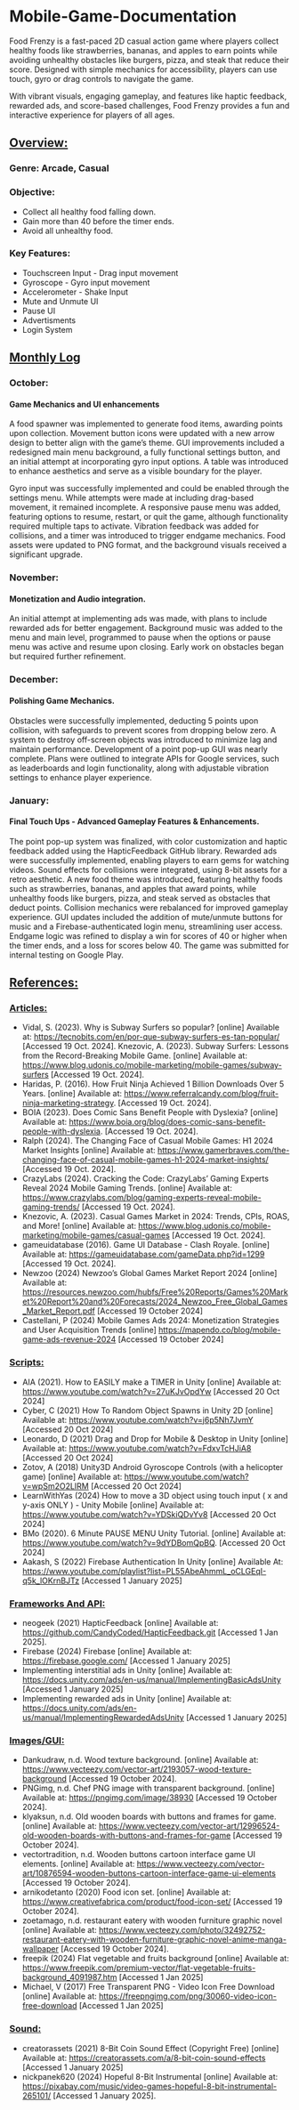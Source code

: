 # Mobile-Game-Documentation
Food Frenzy is a fast-paced 2D casual action game where players collect healthy foods like strawberries, bananas, and apples to earn points while avoiding unhealthy obstacles like burgers, pizza, and steak that reduce their score. Designed with simple mechanics for accessibility, players can use touch, gyro or drag controls to navigate the game. 

With vibrant visuals, engaging gameplay, and features like haptic feedback, rewarded ads, and score-based challenges, Food Frenzy provides a fun and interactive experience for players of all ages.

## <ins> Overview:
### Genre: ​Arcade​, Casual​

### Objective: ​
- Collect all healthy food falling down.​
- Gain more than 40 before the timer ends.
- Avoid all unhealthy food.​

### Key Features:
- Touchscreen Input - Drag input movement
- Gyroscope - Gyro input movement
- Accelerometer - Shake Input
- Mute and Unmute UI
- Pause UI
- Advertisments
- Login System

## <ins> Monthly Log

### October:
#### Game Mechanics and UI enhancements
A food spawner was implemented to generate food items, awarding points upon collection. Movement button icons were updated with a new arrow design to better align with the game’s theme. GUI improvements included a redesigned main menu background, a fully functional settings button, and an initial attempt at incorporating gyro input options. A table was introduced to enhance aesthetics and serve as a visible boundary for the player. 

Gyro input was successfully implemented and could be enabled through the settings menu. While attempts were made at including drag-based movement, it remained incomplete. A responsive pause menu was added, featuring options to resume, restart, or quit the game, although functionality required multiple taps to activate. Vibration feedback was added for collisions, and a timer was introduced to trigger endgame mechanics. Food assets were updated to PNG format, and the background visuals received a significant upgrade.

### November:
#### Monetization and Audio integration. 
An initial attempt at implementing ads was made, with plans to include rewarded ads for better engagement. Background music was added to the menu and main level, programmed to pause when the options or pause menu was active and resume upon closing. Early work on obstacles began but required further refinement.

### December:
#### Polishing Game Mechanics. 
Obstacles were successfully implemented, deducting 5 points upon collision, with safeguards to prevent scores from dropping below zero. A system to destroy off-screen objects was introduced to minimize lag and maintain performance. Development of a point pop-up GUI was nearly complete. Plans were outlined to integrate APIs for Google services, such as leaderboards and login functionality, along with adjustable vibration settings to enhance player experience.

### January:
#### Final Touch Ups - Advanced Gameplay Features & Enhancements.
The point pop-up system was finalized, with color customization and haptic feedback added using the HapticFeedback GitHub library. Rewarded ads were successfully implemented, enabling players to earn gems for watching videos. Sound effects for collisions were integrated, using 8-bit assets for a retro aesthetic. A new food theme was introduced, featuring healthy foods such as strawberries, bananas, and apples that award points, while unhealthy foods like burgers, pizza, and steak served as obstacles that deduct points. Collision mechanics were rebalanced for improved gameplay experience. GUI updates included the addition of mute/unmute buttons for music and a Firebase-authenticated login menu, streamlining user access. Endgame logic was refined to display a win for scores of 40 or higher when the timer ends, and a loss for scores below 40. The game was submitted for internal testing on Google Play.

## <ins> References:

### <ins> Articles​:

- Vidal, S. (2023). Why is Subway Surfers so popular?  [online] Available at: https://tecnobits.com/en/por-que-subway-surfers-es-tan-popular/ [Accessed 19 Oct. 2024].​
Knezovic,  A. (2023). Subway Surfers: Lessons from the Record-Breaking Mobile Game. [online] Available at: https://www.blog.udonis.co/mobile-marketing/mobile-games/subway-surfers [Accessed 19 Oct. 2024].​
- Haridas, P. (2016). How Fruit Ninja Achieved 1 Billion Downloads Over 5 Years. [online] Available at: https://www.referralcandy.com/blog/fruit-ninja-marketing-strategy. [Accessed 19 Oct. 2024].​
- BOIA (2023). Does Comic Sans Benefit People with Dyslexia? [online] Available at: https://www.boia.org/blog/does-comic-sans-benefit-people-with-dyslexia. [Accessed 19 Oct. 2024].​
- Ralph (2024). The Changing Face of Casual Mobile Games: H1 2024 Market Insights [online] Available at: https://www.gamerbraves.com/the-changing-face-of-casual-mobile-games-h1-2024-market-insights/ [Accessed 19 Oct. 2024].​
- CrazyLabs (2024). Cracking the Code: CrazyLabs’ Gaming Experts Reveal 2024 Mobile Gaming Trends. [online] Available at: https://www.crazylabs.com/blog/gaming-experts-reveal-mobile-gaming-trends/ [Accessed 19 Oct. 2024].​
- Knezovic,  A. (2023). Casual Games Market in 2024: Trends, CPIs, ROAS, and More! [online] Available at: https://www.blog.udonis.co/mobile-marketing/mobile-games/casual-games [Accessed 19 Oct. 2024].​
- gameuidatabase (2016). Game UI Database - Clash Royale. [online] Available at: https://gameuidatabase.com/gameData.php?id=1299 [Accessed 19 Oct. 2024].​
- Newzoo (2024) Newzoo’s Global Games Market Report 2024 [online] Available at: https://resources.newzoo.com/hubfs/Free%20Reports/Games%20Market%20Report%20and%20Forecasts/2024_Newzoo_Free_Global_Games_Market_Report.pdf [Accessed 19 October 2024]​
- Castellani, P (2024) Mobile Games Ads 2024: Monetization Strategies and User Acquisition Trends [online] https://mapendo.co/blog/mobile-game-ads-revenue-2024 [Accessed 19 October 2024]

### <ins> Scripts:
- AIA (2021). How to EASILY make a TIMER in Unity [online] Available at: https://www.youtube.com/watch?v=27uKJvOpdYw [Accessed 20 Oct 2024]
- Cyber, C (2021) How To Random Object Spawns in Unity 2D [online] Available at: https://www.youtube.com/watch?v=j6p5Nh7JvmY [Accessed 20 Oct 2024]
- Leonardo, D (2021) Drag and Drop for Mobile & Desktop in Unity [online] Available at: https://www.youtube.com/watch?v=FdxvTcHJiA8 [Accessed 20 Oct 2024]
- Zotov, A (2018) Unity3D Android Gyroscope Controls (with a helicopter game) [online] Available at: https://www.youtube.com/watch?v=wpSm2O2LIRM [Accessed 20 Oct 2024]
- LearnWithYas (2024) How to move a 3D object using touch input ( x and y-axis ONLY ) - Unity Mobile [online] Available at: https://www.youtube.com/watch?v=YDSkiQDvYv8 [Accessed 20 Oct 2024]
- BMo (2020). 6 Minute PAUSE MENU Unity Tutorial. [online] Available at: https://www.youtube.com/watch?v=9dYDBomQpBQ. [Accessed 20 Oct 2024]
- Aakash, S (2022) Firebase Authentication In Unity [online] Available At: https://www.youtube.com/playlist?list=PL55AbeAhmmL_oCLGEqI-q5k_lOKrnBJTz [Accessed 1 January 2025]

### <ins> Frameworks And API:
- neogeek (2021) HapticFeedback [online] Available at: https://github.com/CandyCoded/HapticFeedback.git [Accessed 1 Jan 2025].
- Firebase (2024) Firebase [online] Available at: https://firebase.google.com/ [Accessed 1 January 2025]
- Implementing interstitial ads in Unity [online] Available at: https://docs.unity.com/ads/en-us/manual/ImplementingBasicAdsUnity [Accessed 1 January 2025]
- Implementing rewarded ads in Unity [online] Available at: https://docs.unity.com/ads/en-us/manual/ImplementingRewardedAdsUnity [Accessed 1 January 2025]

### <ins> Images/GUI:​

- Dankudraw, n.d. Wood texture background. [online] Available at: https://www.vecteezy.com/vector-art/2193057-wood-texture-background [Accessed 19 October 2024].​
- PNGimg, n.d. Chef PNG image with transparent background. [online] Available at: https://pngimg.com/image/38930 [Accessed 19 October 2024].​
- klyaksun, n.d. Old wooden boards with buttons and frames for game.  [online] Available at: https://www.vecteezy.com/vector-art/12996524-old-wooden-boards-with-buttons-and-frames-for-game [Accessed 19 October 2024].​
- vectortradition, n.d. Wooden buttons cartoon interface game UI elements. [online] Available at: https://www.vecteezy.com/vector-art/10876594-wooden-buttons-cartoon-interface-game-ui-elements [Accessed 19 October 2024].​
- arnikodetanto (2020) Food icon set. [online]  Available at: https://www.creativefabrica.com/product/food-icon-set/ [Accessed 19 October 2024].​
- zoetamago, n.d. restaurant eatery with wooden furniture graphic novel [online] Available at: https://www.vecteezy.com/photo/32492752-restaurant-eatery-with-wooden-furniture-graphic-novel-anime-manga-wallpaper [Accessed 19 October 2024].​
- freepik (2024) Flat vegetable and fruits background [online] Available at: https://www.freepik.com/premium-vector/flat-vegetable-fruits-background_4091987.htm [Accessed 1 Jan 2025]
- Michael, V (2017) Free Transparent PNG - Video Icon Free Download [online] Available at: https://freepngimg.com/png/30060-video-icon-free-download [Accessed 1 Jan 2025]

### <ins> Sound:
- creatorassets (2021) 8-Bit Coin Sound Effect (Copyright Free) [online] Available at: https://creatorassets.com/a/8-bit-coin-sound-effects [Accessed 1 January 2025]
- nickpanek620 (2024) Hopeful 8-Bit Instrumental [online] Available at: https://pixabay.com/music/video-games-hopeful-8-bit-instrumental-265101/ [Accessed 1 January 2025].

